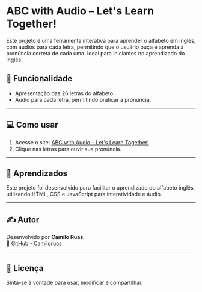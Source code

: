 # ABC with Audio – Let's Learn Together!

Este projeto é uma ferramenta interativa para aprender o alfabeto em inglês, com áudios para cada letra, permitindo que o usuário ouça e aprenda a pronúncia correta de cada uma. Ideal para iniciantes no aprendizado do inglês.

## 🚀 Funcionalidade

- Apresentação das 26 letras do alfabeto.
- Áudio para cada letra, permitindo praticar a pronúncia.

---

## 💻 Como usar

1. Acesse o site: [ABC with Audio – Let's Learn Together!](https://camiloruas.github.io/english-alphabet-audio/)
2. Clique nas letras para ouvir sua pronúncia.

---

## 🧠 Aprendizados

Este projeto foi desenvolvido para facilitar o aprendizado do alfabeto inglês, utilizando HTML, CSS e JavaScript para interatividade e áudio.

---

## ✍️ Autor

Desenvolvido por **Camilo Ruas**.  
📂 [GitHub - Camiloruas](https://github.com/Camiloruas)

---

## 📜 Licença

Sinta-se à vontade para usar, modificar e compartilhar.
